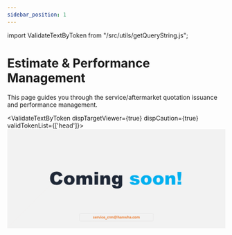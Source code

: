 ```yaml
---
sidebar_position: 1
---
```


import ValidateTextByToken from "/src/utils/getQueryString.js";

# Estimate & Performance Management

This page guides you through the service/aftermarket quotation issuance and performance management.

<ValidateTextByToken dispTargetViewer={true} dispCaution={true} validTokenList={['head']}>
![100](./img/100.png)


</ValidateTextByToken>